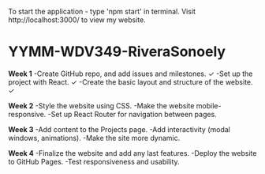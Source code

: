To start the application - type 'npm start' in terminal.
Visit http://localhost:3000/ to view my website.

# YYMM-WDV349-RiveraSonoely
**Week 1**
-Create GitHub repo, and add issues and milestones. ✓
-Set up the project with React. ✓
-Create the basic layout and structure of the website. ✓

**Week 2**
-Style the website using CSS.
-Make the website mobile-responsive.
-Set up React Router for navigation between pages.

**Week 3**
-Add content to the Projects page.
-Add interactivity (modal windows, animations).
-Make the site more dynamic.

**Week 4**
-Finalize the website and add any last features.
-Deploy the website to GitHub Pages.
-Test responsiveness and usability.